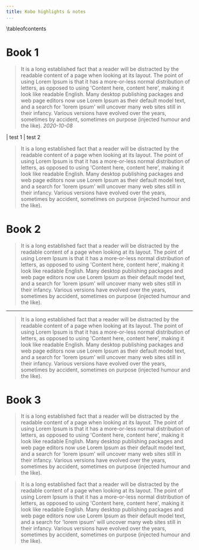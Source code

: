 ```yaml
---
title: Kobo highlights & notes
...
```


\tableofcontents

# Book 1

> It is a long established fact that a reader will be distracted by the readable
> content of a page when looking at its layout. The point of using Lorem Ipsum is
> that it has a more-or-less normal distribution of letters, as opposed to using
> 'Content here, content here', making it look like readable English. Many desktop
> publishing packages and web page editors now use Lorem Ipsum as their default
> model text, and a search for 'lorem ipsum' will uncover many web sites still in
> their infancy. Various versions have evolved over the years, sometimes by
> accident, sometimes on purpose (injected humour and the like). *2020-10-08*

| test 1
| test 2


> It is a long established fact that a reader will be distracted by the readable
> content of a page when looking at its layout. The point of using Lorem Ipsum is
> that it has a more-or-less normal distribution of letters, as opposed to using
> 'Content here, content here', making it look like readable English. Many desktop
> publishing packages and web page editors now use Lorem Ipsum as their default
> model text, and a search for 'lorem ipsum' will uncover many web sites still in
> their infancy. Various versions have evolved over the years, sometimes by
> accident, sometimes on purpose (injected humour and the like).


# Book 2

> It is a long established fact that a reader will be distracted by the readable
> content of a page when looking at its layout. The point of using Lorem Ipsum is
> that it has a more-or-less normal distribution of letters, as opposed to using
> 'Content here, content here', making it look like readable English. Many desktop
> publishing packages and web page editors now use Lorem Ipsum as their default
> model text, and a search for 'lorem ipsum' will uncover many web sites still in
> their infancy. Various versions have evolved over the years, sometimes by
> accident, sometimes on purpose (injected humour and the like).

---------------

> It is a long established fact that a reader will be distracted by the readable
> content of a page when looking at its layout. The point of using Lorem Ipsum is
> that it has a more-or-less normal distribution of letters, as opposed to using
> 'Content here, content here', making it look like readable English. Many desktop
> publishing packages and web page editors now use Lorem Ipsum as their default
> model text, and a search for 'lorem ipsum' will uncover many web sites still in
> their infancy. Various versions have evolved over the years, sometimes by
> accident, sometimes on purpose (injected humour and the like).

# Book 3

> It is a long established fact that a reader will be distracted by the readable
> content of a page when looking at its layout. The point of using Lorem Ipsum is
> that it has a more-or-less normal distribution of letters, as opposed to using
> 'Content here, content here', making it look like readable English. Many desktop
> publishing packages and web page editors now use Lorem Ipsum as their default
> model text, and a search for 'lorem ipsum' will uncover many web sites still in
> their infancy. Various versions have evolved over the years, sometimes by
> accident, sometimes on purpose (injected humour and the like).

> It is a long established fact that a reader will be distracted by the readable
> content of a page when looking at its layout. The point of using Lorem Ipsum is
> that it has a more-or-less normal distribution of letters, as opposed to using
> 'Content here, content here', making it look like readable English. Many desktop
> publishing packages and web page editors now use Lorem Ipsum as their default
> model text, and a search for 'lorem ipsum' will uncover many web sites still in
> their infancy. Various versions have evolved over the years, sometimes by
> accident, sometimes on purpose (injected humour and the like).
